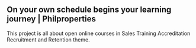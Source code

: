 ## On your own schedule begins your learning journey | Philproperties

This project is all about open online courses in Sales Training Accreditation Recruitment and Retention theme. 
